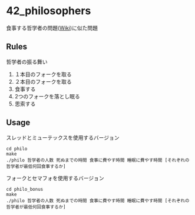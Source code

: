 # 42_philosophers
食事する哲学者の問題([Wiki](https://ja.wikipedia.org/wiki/%E9%A3%9F%E4%BA%8B%E3%81%99%E3%82%8B%E5%93%B2%E5%AD%A6%E8%80%85%E3%81%AE%E5%95%8F%E9%A1%8C]))に似た問題

## Rules
哲学者の振る舞い
1. １本目のフォークを取る
2. ２本目のフォークを取る
3. 食事する
4. 2つのフォークを落とし眠る
5. 思索する

## Usage
スレッドとミューテックスを使用するバージョン
```
cd philo
make
./philo 哲学者の人数 死ぬまでの時間 食事に費やす時間 睡眠に費やす時間 [それぞれの哲学者が最低何回食事するか]
```
フォークとセマフォを使用するバージョン
```
cd philo_bonus
make
./philo 哲学者の人数 死ぬまでの時間 食事に費やす時間 睡眠に費やす時間 [それぞれの哲学者が最低何回食事するか]
```
